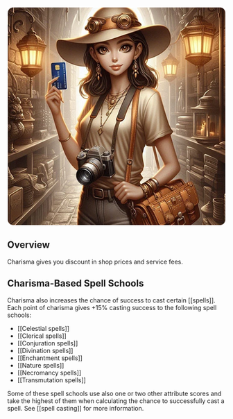 ![charisma](/uploads/Charisma/charisma.webp)

## Overview

Charisma gives you discount in shop prices and service fees.

## Charisma-Based Spell Schools

Charisma also increases the chance of success to cast certain [[spells]]. Each point of charisma gives +15% casting success to the following spell schools:

- [[Celestial spells]]
- [[Clerical spells]]
- [[Conjuration spells]]
- [[Divination spells]]
- [[Enchantment spells]]
- [[Nature spells]]
- [[Necromancy spells]]
- [[Transmutation spells]]

Some of these spell schools use also one or two other attribute scores and take the highest of them when calculating the chance to successfully cast a spell. See [[spell casting]] for more information.